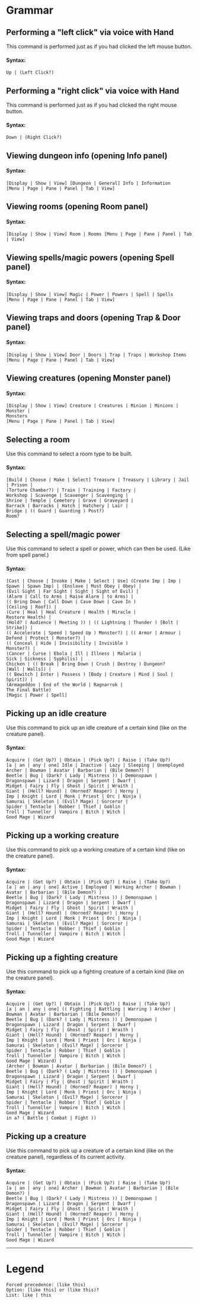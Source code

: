 # Grammar #
## Performing a "left click" via voice with Hand ##
This command is performed just as if you had clicked the left mouse button.
#### Syntax: ####
```
Up | (Left Click?)
```

## Performing a "right click" via voice with Hand ##
This command is performed just as if you had clicked the right mouse button.
#### Syntax: ####
```
Down | (Right Click?)
```

## Viewing dungeon info (opening Info panel) ##
#### Syntax: ####
```
[Display | Show | View] [Dungeon | General] Info | Information
[Menu | Page | Pane | Panel | Tab | View]
```

## Viewing rooms (opening Room panel) ##
#### Syntax: ####
```
[Display | Show | View] Room | Rooms [Menu | Page | Pane | Panel | Tab | View]
```

## Viewing spells/magic powers (opening Spell panel) ##
#### Syntax: ####
```
[Display | Show | View] Magic | Power | Powers | Spell | Spells
[Menu | Page | Pane | Panel | Tab | View]
```

## Viewing traps and doors (opening Trap & Door panel) ##
#### Syntax: ####
```
[Display | Show | View] Door | Doors | Trap | Traps | Workshop Items
[Menu | Page | Pane | Panel | Tab | View]
```

## Viewing creatures (opening Monster panel) ##
#### Syntax: ####
```
[Display | Show | View] Creature | Creatures | Minion | Minions | Monster | 
Monsters
[Menu | Page | Pane | Panel | Tab | View]
```

## Selecting a room ##
Use this command to select a room type to be built.
#### Syntax: ####
```
[Build | Choose | Make | Select] Treasure | Treasury | Library | Jail | Prison | 
(Torture Chamber?) | Train | Training | Factory | 
Workshop | Scavenge | Scavenger | Scavenging | 
Shrine | Temple | Cemetery | Grave | Graveyard | 
Barrack | Barracks | Hatch | Hatchery | Lair | 
Bridge | (( Guard | Guarding ) Post?)
Room?
```

## Selecting a spell/magic power ##
Use this command to select a spell or power, which can then be used. (Like from spell panel.)
#### Syntax: ####
```
[Cast | Choose | Invoke | Make | Select | Use] (Create Imp | Imp | Spawn | Spawn Imp) | (Enslave | Must Obey | Obey) | 
(Evil Sight | Far Sight | Sight | Sight of Evil) | 
(Alarm | Call to Arms | Raise Alarm | to Arms) | 
(( Bring Down | Call Down | Cave Down | Cave In )
[Ceiling | Roof]) | 
(Cure | Heal | Heal Creature | Health | Miracle | 
Restore Health) | 
(Hold? ( Audience | Meeting )) | (( Lightning | Thunder ) [Bolt | Strike]) | 
(( Accelerate | Speed | Speed Up ) Monster?) | (( Armor | Armour | Defend | Protect ) Monster?) | 
(( Conceal | Hide | Invisibility | Invisible )
Monster?) | 
(Cancer | Curse | Ebola | Ill | Illness | Malaria | 
Sick | Sickness | Syphilis) | 
Chicken | (( Break | Bring Down | Crush | Destroy ) Dungeon?
[Wall | Walls]) | 
(( Bewitch | Enter | Possess ) [Body | Creature | Mind | Soul | Spirit]) | 
(Armageddon | End of the World | Ragnarrok | 
The Final Battle)
[Magic | Power | Spell]
```

## Picking up an idle creature ##
Use this command to pick up an idle creature of a certain kind (like on the creature panel).
#### Syntax: ####
```
Acquire | (Get Up?) | Obtain | (Pick Up?) | Raise | (Take Up?)
[a | an | any | one] Idle | Inactive | Lazy | Sleeping | Unemployed
Archer | Bowman | Avatar | Barbarian | (Bile Demon?) | 
Beetle | Bug | (Dark? ( Lady | Mistress )) | Demonspawn | 
Dragonspawn | Lizard | Dragon | Serpent | Dwarf | 
Midget | Fairy | Fly | Ghost | Spirit | Wraith | 
Giant | (Hell? Hound) | (Horned? Reaper) | Horny | 
Imp | Knight | Lord | Monk | Priest | Orc | Ninja | 
Samurai | Skeleton | (Evil? Mage) | Sorceror | 
Spider | Tentacle | Robber | Thief | Goblin | 
Troll | Tunneller | Vampire | Bitch | Witch | 
Good Mage | Wizard
```

## Picking up a working creature ##
Use this command to pick up a working creature of a certain kind (like on the creature panel).
#### Syntax: ####
```
Acquire | (Get Up?) | Obtain | (Pick Up?) | Raise | (Take Up?)
[a | an | any | one] Active | Employed | Working Archer | Bowman | Avatar | Barbarian | (Bile Demon?) | 
Beetle | Bug | (Dark? ( Lady | Mistress )) | Demonspawn | 
Dragonspawn | Lizard | Dragon | Serpent | Dwarf | 
Midget | Fairy | Fly | Ghost | Spirit | Wraith | 
Giant | (Hell? Hound) | (Horned? Reaper) | Horny | 
Imp | Knight | Lord | Monk | Priest | Orc | Ninja | 
Samurai | Skeleton | (Evil? Mage) | Sorceror | 
Spider | Tentacle | Robber | Thief | Goblin | 
Troll | Tunneller | Vampire | Bitch | Witch | 
Good Mage | Wizard
```

## Picking up a fighting creature ##
Use this command to pick up a fighting creature of a certain kind (like on the creature panel).
#### Syntax: ####
```
Acquire | (Get Up?) | Obtain | (Pick Up?) | Raise | (Take Up?)
[a | an | any | one] (( Fighting | Battling | Warring ) Archer | Bowman | Avatar | Barbarian | (Bile Demon?) | 
Beetle | Bug | (Dark? ( Lady | Mistress )) | Demonspawn | 
Dragonspawn | Lizard | Dragon | Serpent | Dwarf | 
Midget | Fairy | Fly | Ghost | Spirit | Wraith | 
Giant | (Hell? Hound) | (Horned? Reaper) | Horny | 
Imp | Knight | Lord | Monk | Priest | Orc | Ninja | 
Samurai | Skeleton | (Evil? Mage) | Sorceror | 
Spider | Tentacle | Robber | Thief | Goblin | 
Troll | Tunneller | Vampire | Bitch | Witch | 
Good Mage | Wizard) | 
(Archer | Bowman | Avatar | Barbarian | (Bile Demon?) | 
Beetle | Bug | (Dark? ( Lady | Mistress )) | Demonspawn | 
Dragonspawn | Lizard | Dragon | Serpent | Dwarf | 
Midget | Fairy | Fly | Ghost | Spirit | Wraith | 
Giant | (Hell? Hound) | (Horned? Reaper) | Horny | 
Imp | Knight | Lord | Monk | Priest | Orc | Ninja | 
Samurai | Skeleton | (Evil? Mage) | Sorceror | 
Spider | Tentacle | Robber | Thief | Goblin | 
Troll | Tunneller | Vampire | Bitch | Witch | 
Good Mage | Wizard
in a? ( Battle | Combat | Fight ))
```

## Picking up a creature ##
Use this command to pick up a creature of a certain kind (like on the creature panel), regardless of its current activity.
#### Syntax: ####
```
Acquire | (Get Up?) | Obtain | (Pick Up?) | Raise | (Take Up?)
[a | an | any | one] Archer | Bowman | Avatar | Barbarian | (Bile Demon?) | 
Beetle | Bug | (Dark? ( Lady | Mistress )) | Demonspawn | 
Dragonspawn | Lizard | Dragon | Serpent | Dwarf | 
Midget | Fairy | Fly | Ghost | Spirit | Wraith | 
Giant | (Hell? Hound) | (Horned? Reaper) | Horny | 
Imp | Knight | Lord | Monk | Priest | Orc | Ninja | 
Samurai | Skeleton | (Evil? Mage) | Sorceror | 
Spider | Tentacle | Robber | Thief | Goblin | 
Troll | Tunneller | Vampire | Bitch | Witch | 
Good Mage | Wizard
```


---

# Legend #
```
Forced precedence: (like this)
Option: [like this] or (like this)?
List: like | this
```